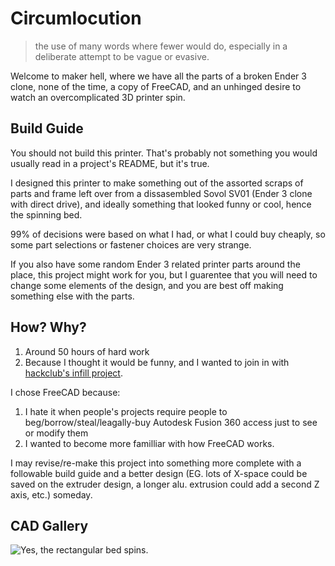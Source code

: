 # Circumlocution

> the use of many words where fewer would do, especially in a deliberate attempt to be vague or evasive.

Welcome to maker hell, where we have all the parts of a broken Ender 3 clone, none of the time, a copy of FreeCAD, and an unhinged desire to watch an overcomplicated 3D printer spin.

## Build Guide

You should not build this printer. That's probably not something you would usually read in a project's README, but it's true.

I designed this printer to make something out of the assorted scraps of parts and frame left over from a dissasembled Sovol SV01 (Ender 3 clone with direct drive), and ideally something that looked funny or cool, hence the spinning bed. 

99% of decisions were based on what I had, or what I could buy cheaply, so some part selections or fastener choices are very strange.

If you also have some random Ender 3 related printer parts around the place, this project might work for you, but I guarentee that you will need to change some elements of the design, and you are best off making something else with the parts.

## How? Why?

1. Around 50 hours of hard work
2. Because I thought it would be funny, and I wanted to join in with [hackclub's infill project](https://github.com/hackclub/infill).

I chose FreeCAD because:
  1. I hate it when people's projects require people to beg/borrow/steal/leagally-buy Autodesk Fusion 360 access just to see or modify them
  2. I wanted to become more familliar with how FreeCAD works.

I may revise/re-make this project into something more complete with a followable build guide and a better design (EG. lots of X-space could be saved on the extruder design, a longer alu. extrusion could add a second Z axis, etc.) someday.

## CAD Gallery

![Yes, the rectangular bed spins.](https://hc-cdn.hel1.your-objectstorage.com/s/v3/5fa42eb9ec229567686f8d5f81ad19d0b2a4b9ff_screenshot_from_2025-04-07_00-14-54.png)

